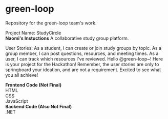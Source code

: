# green-loop
Repository for the green-loop team's work.

Project Name: StudyCircle  
**Naomi's Instuctions**
A collaborative study group platform.

User Stories:
As a student, I can create or join study groups by topic.
As a group member, I can post questions, resources, and meeting times.
As a user, I can track which resources I've reviewed.
Hello @green-loop~! Here is your project for the Hackathon! Remember, the user stories are only to springboard your ideation, and are not a requirement. Excited to see what you all achieve!

**Frontend Code (Not Final)**  
HTML  
CSS  
JavaScript  
**Backend Code (Also Not Final)**  
.NET  

